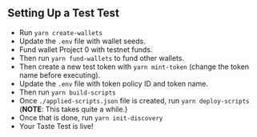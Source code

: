 ## Setting Up a Test Test

- Run `yarn create-wallets`
- Update the `.env` file with wallet seeds.
- Fund wallet Project 0 with testnet funds.
- Then run `yarn fund-wallets` to fund other wallets.
- Then create a new test token with `yarn mint-token` (change the token name before executing).
- Update the `.env` file with token policy ID and token name.
- Then run `yarn build-scripts`
- Once `./applied-scripts.json` file is created, run `yarn deploy-scripts` (**NOTE**: This takes quite a while.)
- Once that is done, run `yarn init-discovery`
- Your Taste Test is live!